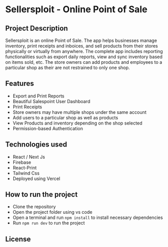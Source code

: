 # Sellersploit - Online  Point of Sale 

## Project Description 
Sellersploit is an online Point of Sale. The app helps businesses manage inventory, print receipts and inboices, and sell products from their stores physically or virtually from anywhere. The complete app includes reporting functionalities such as export daily reports, view and sync inventory based on items sold, etc. The store owners can add products and employees to a particular shop  as their are not restrained to only one shop. 

## Features
- Export and Print Reports
- Beautiful Salespoint User Dashboard
- Print Receipts
- Store owners may have multiple shops under the same account
- Add users to a particular shop as well as products
- View Products and inventory depending on the shop selected
- Permission-based Authentication

## Technologies used
- React / Next Js
- Firebase
- React-Print
- Tailwind Css
- Deployed using Vercel

## How to run the project
- Clone the repository 
- Open the project folder using vs code 
- Open a terminal and run `npm install` to install necessary dependencies
- Run `npm run dev` to run the project

## License
